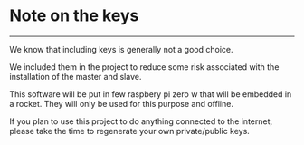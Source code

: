 # Note on the keys
---
We know that including keys is generally not a good choice.

We included them in the project to reduce some risk associated with the installation 
of the master and slave.

This software will be put in few raspbery pi zero w that will be embedded in a rocket.
They will only be used for this purpose and offline.

If you plan to use this project to do anything connected to the internet, please take the time
to regenerate your own private/public keys.